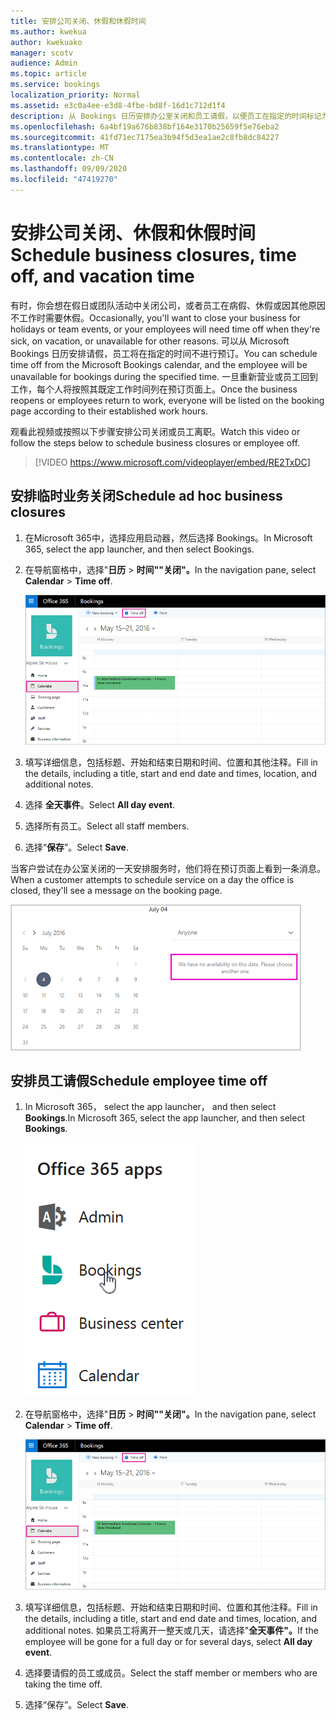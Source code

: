 ```yaml
---
title: 安排公司关闭、休假和休假时间
ms.author: kwekua
author: kwekuako
manager: scotv
audience: Admin
ms.topic: article
ms.service: bookings
localization_priority: Normal
ms.assetid: e3c0a4ee-e3d8-4fbe-bd8f-16d1c712d1f4
description: 从 Bookings 日历安排办公室关闭和员工请假，以便员工在指定的时间标记为不进行预订。
ms.openlocfilehash: 6a4bf19a676b838bf164e3170b25659f5e76eba2
ms.sourcegitcommit: 41fd71ec7175ea3b94f5d3ea1ae2c8fb8dc84227
ms.translationtype: MT
ms.contentlocale: zh-CN
ms.lasthandoff: 09/09/2020
ms.locfileid: "47419270"
---
```

# <a name="schedule-business-closures-time-off-and-vacation-time"></a><span data-ttu-id="2f2b7-103">安排公司关闭、休假和休假时间</span><span class="sxs-lookup"><span data-stu-id="2f2b7-103">Schedule business closures, time off, and vacation time</span></span>

<span data-ttu-id="2f2b7-104">有时，你会想在假日或团队活动中关闭公司，或者员工在病假、休假或因其他原因不工作时需要休假。</span><span class="sxs-lookup"><span data-stu-id="2f2b7-104">Occasionally, you'll want to close your business for holidays or team events, or your employees will need time off when they're sick, on vacation, or unavailable for other reasons.</span></span> <span data-ttu-id="2f2b7-105">可以从 Microsoft Bookings 日历安排请假，员工将在指定的时间不进行预订。</span><span class="sxs-lookup"><span data-stu-id="2f2b7-105">You can schedule time off from the Microsoft Bookings calendar, and the employee will be unavailable for bookings during the specified time.</span></span> <span data-ttu-id="2f2b7-106">一旦重新营业或员工回到工作，每个人将按照其既定工作时间列在预订页面上。</span><span class="sxs-lookup"><span data-stu-id="2f2b7-106">Once the business reopens or employees return to work, everyone will be listed on the booking page according to their established work hours.</span></span>

<span data-ttu-id="2f2b7-107">观看此视频或按照以下步骤安排公司关闭或员工离职。</span><span class="sxs-lookup"><span data-stu-id="2f2b7-107">Watch this video or follow the steps below to schedule business closures or employee off.</span></span>

> [!VIDEO https://www.microsoft.com/videoplayer/embed/RE2TxDC]

## <a name="schedule-ad-hoc-business-closures"></a><span data-ttu-id="2f2b7-108">安排临时业务关闭</span><span class="sxs-lookup"><span data-stu-id="2f2b7-108">Schedule ad hoc business closures</span></span>

1. <span data-ttu-id="2f2b7-109">在Microsoft 365中，选择应用启动器，然后选择 Bookings。</span><span class="sxs-lookup"><span data-stu-id="2f2b7-109">In Microsoft 365, select the app launcher, and then select Bookings.</span></span>

1. <span data-ttu-id="2f2b7-110">在导航窗格中，选择"**日历** \> **时间""关闭"。**</span><span class="sxs-lookup"><span data-stu-id="2f2b7-110">In the navigation pane, select **Calendar** \> **Time off**.</span></span>

   ![Bookings 日历视图和"请假"按钮的图像](../media/bookings-calendar-timeoff.png)

1. <span data-ttu-id="2f2b7-112">填写详细信息，包括标题、开始和结束日期和时间、位置和其他注释。</span><span class="sxs-lookup"><span data-stu-id="2f2b7-112">Fill in the details, including a title, start and end date and times, location, and additional notes.</span></span>

1. <span data-ttu-id="2f2b7-113">选择 **全天事件**。</span><span class="sxs-lookup"><span data-stu-id="2f2b7-113">Select **All day event**.</span></span>

1. <span data-ttu-id="2f2b7-114">选择所有员工。</span><span class="sxs-lookup"><span data-stu-id="2f2b7-114">Select all staff members.</span></span>

1. <span data-ttu-id="2f2b7-115">选择“**保存**”。</span><span class="sxs-lookup"><span data-stu-id="2f2b7-115">Select **Save**.</span></span>

<span data-ttu-id="2f2b7-116">当客户尝试在办公室关闭的一天安排服务时，他们将在预订页面上看到一条消息。</span><span class="sxs-lookup"><span data-stu-id="2f2b7-116">When a customer attempts to schedule service on a day the office is closed, they'll see a message on the booking page.</span></span>

   ![客户尝试在请假期间进行预订时看到的示例消息的图像](../media/bookings-timeoff-message.png)

## <a name="schedule-employee-time-off"></a><span data-ttu-id="2f2b7-118">安排员工请假</span><span class="sxs-lookup"><span data-stu-id="2f2b7-118">Schedule employee time off</span></span>

1. <span data-ttu-id="2f2b7-119">In Microsoft 365， select the app launcher， and then select **Bookings**.</span><span class="sxs-lookup"><span data-stu-id="2f2b7-119">In Microsoft 365, select the app launcher, and then select **Bookings**.</span></span>

   ![应用启动器的图像](../media/bookings-applauncher.png)

1. <span data-ttu-id="2f2b7-121">在导航窗格中，选择"**日历** \> **时间""关闭"。**</span><span class="sxs-lookup"><span data-stu-id="2f2b7-121">In the navigation pane, select **Calendar** \> **Time off**.</span></span>

   ![Bookings 日历视图和"请假"按钮的图像](../media/bookings-calendar-timeoff.png)

1. <span data-ttu-id="2f2b7-123">填写详细信息，包括标题、开始和结束日期和时间、位置和其他注释。</span><span class="sxs-lookup"><span data-stu-id="2f2b7-123">Fill in the details, including a title, start and end date and times, location, and additional notes.</span></span> <span data-ttu-id="2f2b7-124">如果员工将离开一整天或几天，请选择"**全天事件"。**</span><span class="sxs-lookup"><span data-stu-id="2f2b7-124">If the employee will be gone for a full day or for several days, select **All day event**.</span></span>

1. <span data-ttu-id="2f2b7-125">选择要请假的员工或成员。</span><span class="sxs-lookup"><span data-stu-id="2f2b7-125">Select the staff member or members who are taking the time off.</span></span>

1. <span data-ttu-id="2f2b7-126">选择“保存”。</span><span class="sxs-lookup"><span data-stu-id="2f2b7-126">Select **Save**.</span></span>

